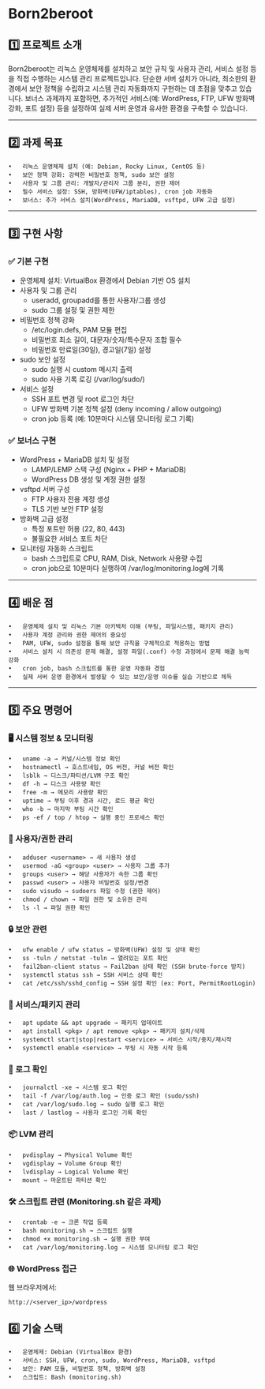 # Born2beroot

## 1️⃣ 프로젝트 소개

Born2beroot는 리눅스 운영체제를 설치하고 보안 규칙 및 사용자 관리, 서비스 설정 등을 직접 수행하는 시스템 관리 프로젝트입니다.
단순한 서버 설치가 아니라, 최소한의 환경에서 보안 정책을 수립하고 시스템 관리 자동화까지 구현하는 데 초점을 맞추고 있습니다.
보너스 과제까지 포함하면, 추가적인 서비스(예: WordPress, FTP, UFW 방화벽 강화, 포트 설정) 등을 설정하여 실제 서버 운영과 유사한 환경을 구축할 수 있습니다.

---

## 2️⃣ 과제 목표
	•	리눅스 운영체제 설치 (예: Debian, Rocky Linux, CentOS 등)
	•	보안 정책 강화: 강력한 비밀번호 정책, sudo 보안 설정
	•	사용자 및 그룹 관리: 개발자/관리자 그룹 분리, 권한 제어
	•	필수 서비스 설정: SSH, 방화벽(UFW/iptables), cron job 자동화
	•	보너스: 추가 서비스 설치(WordPress, MariaDB, vsftpd, UFW 고급 설정)

---

## 3️⃣ 구현 사항

### ✅ 기본 구현
* 운영체제 설치: VirtualBox 환경에서 Debian 기반 OS 설치
* 사용자 및 그룹 관리
  - useradd, groupadd를 통한 사용자/그룹 생성
  - sudo 그룹 설정 및 권한 제한
* 비밀번호 정책 강화
  - /etc/login.defs, PAM 모듈 편집
  - 비밀번호 최소 길이, 대문자/숫자/특수문자 조합 필수
  - 비밀번호 만료일(30일), 경고일(7일) 설정
* sudo 보안 설정
  - sudo 실행 시 custom 메시지 출력
  - sudo 사용 기록 로깅 (/var/log/sudo/)
* 서비스 설정
  - SSH 포트 변경 및 root 로그인 차단
  - UFW 방화벽 기본 정책 설정 (deny incoming / allow outgoing)
  - cron job 등록 (예: 10분마다 시스템 모니터링 로그 기록)

### ✅ 보너스 구현
* WordPress + MariaDB 설치 및 설정
  - LAMP/LEMP 스택 구성 (Nginx + PHP + MariaDB)
  - WordPress DB 생성 및 계정 권한 설정
* vsftpd 서버 구성
  - FTP 사용자 전용 계정 생성
  - TLS 기반 보안 FTP 설정
* 방화벽 고급 설정
  - 특정 포트만 허용 (22, 80, 443)
  - 불필요한 서비스 포트 차단
* 모니터링 자동화 스크립트
  - bash 스크립트로 CPU, RAM, Disk, Network 사용량 수집
  - cron job으로 10분마다 실행하여 /var/log/monitoring.log에 기록

---

## 4️⃣ 배운 점
	•	운영체제 설치 및 리눅스 기본 아키텍처 이해 (부팅, 파일시스템, 패키지 관리)
	•	사용자 계정 관리와 권한 제어의 중요성
	•	PAM, UFW, sudo 설정을 통해 보안 규칙을 구체적으로 적용하는 방법
	•	서비스 설치 시 의존성 문제 해결, 설정 파일(.conf) 수정 과정에서 문제 해결 능력 강화
	•	cron job, bash 스크립트를 통한 운영 자동화 경험
	•	실제 서버 운영 환경에서 발생할 수 있는 보안/운영 이슈를 실습 기반으로 체득

---

## 5️⃣ 주요 명령어

### 🖥️ 시스템 정보 & 모니터링
	•	uname -a → 커널/시스템 정보 확인
	•	hostnamectl → 호스트네임, OS 버전, 커널 버전 확인
	•	lsblk → 디스크/파티션/LVM 구조 확인
	•	df -h → 디스크 사용량 확인
	•	free -m → 메모리 사용량 확인
	•	uptime → 부팅 이후 경과 시간, 로드 평균 확인
	•	who -b → 마지막 부팅 시간 확인
	•	ps -ef / top / htop → 실행 중인 프로세스 확인

### 👤 사용자/권한 관리
	•	adduser <username> → 새 사용자 생성
	•	usermod -aG <group> <user> → 사용자 그룹 추가
	•	groups <user> → 해당 사용자가 속한 그룹 확인
	•	passwd <user> → 사용자 비밀번호 설정/변경
	•	sudo visudo → sudoers 파일 수정 (권한 제어)
	•	chmod / chown → 파일 권한 및 소유권 관리
	•	ls -l → 파일 권한 확인

### 🔒 보안 관련
	•	ufw enable / ufw status → 방화벽(UFW) 설정 및 상태 확인
	•	ss -tuln / netstat -tuln → 열려있는 포트 확인
	•	fail2ban-client status → Fail2ban 상태 확인 (SSH brute-force 방지)
	•	systemctl status ssh → SSH 서비스 상태 확인
	•	cat /etc/ssh/sshd_config → SSH 설정 확인 (ex: Port, PermitRootLogin)

### 💾 서비스/패키지 관리
	•	apt update && apt upgrade → 패키지 업데이트
	•	apt install <pkg> / apt remove <pkg> → 패키지 설치/삭제
	•	systemctl start|stop|restart <service> → 서비스 시작/중지/재시작
	•	systemctl enable <service> → 부팅 시 자동 시작 등록

### 📝 로그 확인
	•	journalctl -xe → 시스템 로그 확인
	•	tail -f /var/log/auth.log → 인증 로그 확인 (sudo/ssh)
	•	cat /var/log/sudo.log → sudo 실행 로그 확인
	•	last / lastlog → 사용자 로그인 기록 확인

### 📦 LVM 관리
	•	pvdisplay → Physical Volume 확인
	•	vgdisplay → Volume Group 확인
	•	lvdisplay → Logical Volume 확인
	•	mount → 마운트된 파티션 확인

### 🛠️ 스크립트 관련 (Monitoring.sh 같은 과제)
	•	crontab -e → 크론 작업 등록
	•	bash monitoring.sh → 스크립트 실행
	•	chmod +x monitoring.sh → 실행 권한 부여
 	•	cat /var/log/monitoring.log → 시스템 모니터링 로그 확인

### 🌐 WordPress 접근
웹 브라우저에서:
```
http://<server_ip>/wordpress
```

## 6️⃣ 기술 스택
	•	운영체제: Debian (VirtualBox 환경)
	•	서비스: SSH, UFW, cron, sudo, WordPress, MariaDB, vsftpd
	•	보안: PAM 모듈, 비밀번호 정책, 방화벽 설정
	•	스크립트: Bash (monitoring.sh)
